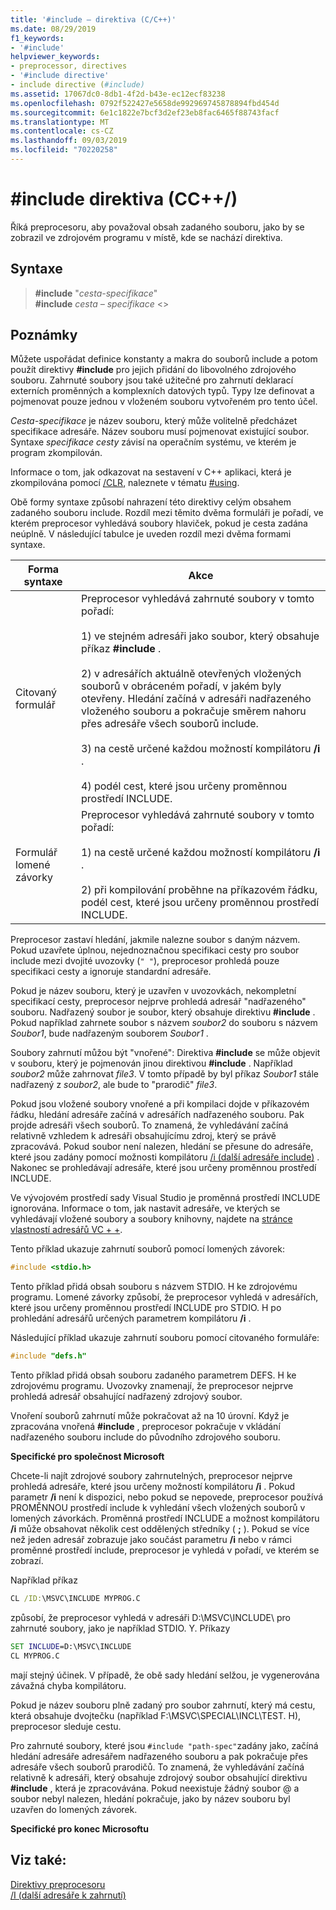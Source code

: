 ```yaml
---
title: '#include – direktiva (C/C++)'
ms.date: 08/29/2019
f1_keywords:
- '#include'
helpviewer_keywords:
- preprocessor, directives
- '#include directive'
- include directive (#include)
ms.assetid: 17067dc0-8db1-4f2d-b43e-ec12ecf83238
ms.openlocfilehash: 0792f522427e5658de992969745878894fbd454d
ms.sourcegitcommit: 6e1c1822e7bcf3d2ef23eb8fac6465f88743facf
ms.translationtype: MT
ms.contentlocale: cs-CZ
ms.lasthandoff: 09/03/2019
ms.locfileid: "70220258"
---
```

# <a name="include-directive-cc"></a>#include direktiva (CC++/)

Říká preprocesoru, aby považoval obsah zadaného souboru, jako by se zobrazil ve zdrojovém programu v místě, kde se nachází direktiva.

## <a name="syntax"></a>Syntaxe

> **#include** "*cesta-specifikace*" \
> **#include** *cesta – specifikace* \<>

## <a name="remarks"></a>Poznámky

Můžete uspořádat definice konstanty a makra do souborů include a potom použít direktivy **#include** pro jejich přidání do libovolného zdrojového souboru. Zahrnuté soubory jsou také užitečné pro zahrnutí deklarací externích proměnných a komplexních datových typů. Typy lze definovat a pojmenovat pouze jednou v vloženém souboru vytvořeném pro tento účel.

*Cesta-specifikace* je název souboru, který může volitelně předcházet specifikace adresáře. Název souboru musí pojmenovat existující soubor. Syntaxe *specifikace cesty* závisí na operačním systému, ve kterém je program zkompilován.

Informace o tom, jak odkazovat na sestavení v C++ aplikaci, která je zkompilována pomocí [/CLR](../build/reference/clr-common-language-runtime-compilation.md), naleznete v tématu [#using](../preprocessor/hash-using-directive-cpp.md).

Obě formy syntaxe způsobí nahrazení této direktivy celým obsahem zadaného souboru include. Rozdíl mezi těmito dvěma formuláři je pořadí, ve kterém preprocesor vyhledává soubory hlaviček, pokud je cesta zadána neúplně. V následující tabulce je uveden rozdíl mezi dvěma formami syntaxe.

|Forma syntaxe|Akce|
|---|------------|
|Citovaný formulář|Preprocesor vyhledává zahrnuté soubory v tomto pořadí:<br/><br/> 1) ve stejném adresáři jako soubor, který obsahuje příkaz **#include** .<br/><br/> 2) v adresářích aktuálně otevřených vložených souborů v obráceném pořadí, v jakém byly otevřeny. Hledání začíná v adresáři nadřazeného vloženého souboru a pokračuje směrem nahoru přes adresáře všech souborů include.<br/><br/> 3) na cestě určené každou možností kompilátoru **/i** .<br/><br/> 4) podél cest, které jsou určeny proměnnou prostředí INCLUDE.|
|Formulář lomené závorky|Preprocesor vyhledává zahrnuté soubory v tomto pořadí:<br/><br/> 1) na cestě určené každou možností kompilátoru **/i** .<br/><br/> 2) při kompilování proběhne na příkazovém řádku, podél cest, které jsou určeny proměnnou prostředí INCLUDE.|

Preprocesor zastaví hledání, jakmile nalezne soubor s daným názvem. Pokud uzavřete úplnou, nejednoznačnou specifikaci cesty pro soubor include mezi dvojité uvozovky (`" "`), preprocesor prohledá pouze specifikaci cesty a ignoruje standardní adresáře.

Pokud je název souboru, který je uzavřen v uvozovkách, nekompletní specifikací cesty, preprocesor nejprve prohledá adresář "nadřazeného" souboru. Nadřazený soubor je soubor, který obsahuje direktivu **#include** . Pokud například zahrnete soubor s názvem *soubor2* do souboru s názvem *Soubor1*, bude nadřazeným souborem *Soubor1* .

Soubory zahrnutí můžou být "vnořené": Direktiva **#include** se může objevit v souboru, který je pojmenován jinou direktivou **#include** . Například *soubor2* může zahrnovat *file3*. V tomto případě by byl příkaz *Soubor1* stále nadřazený z *soubor2*, ale bude to "prarodič" *file3*.

Pokud jsou vložené soubory vnořené a při kompilaci dojde v příkazovém řádku, hledání adresáře začíná v adresářích nadřazeného souboru. Pak projde adresáři všech souborů. To znamená, že vyhledávání začíná relativně vzhledem k adresáři obsahujícímu zdroj, který se právě zpracovává. Pokud soubor není nalezen, hledání se přesune do adresáře, které jsou zadány pomocí možnosti kompilátoru [/i (další adresáře include)](../build/reference/i-additional-include-directories.md) . Nakonec se prohledávají adresáře, které jsou určeny proměnnou prostředí INCLUDE.

Ve vývojovém prostředí sady Visual Studio je proměnná prostředí INCLUDE ignorována. Informace o tom, jak nastavit adresáře, ve kterých se vyhledávají vložené soubory a soubory knihovny, najdete na [stránce vlastností adresářů VC + +](../build/reference/vcpp-directories-property-page.md).

Tento příklad ukazuje zahrnutí souborů pomocí lomených závorek:

```C
#include <stdio.h>
```

Tento příklad přidá obsah souboru s názvem STDIO. H ke zdrojovému programu. Lomené závorky způsobí, že preprocesor vyhledá v adresářích, které jsou určeny proměnnou prostředí INCLUDE pro STDIO. H po prohledání adresářů určených parametrem kompilátoru **/i** .

Následující příklad ukazuje zahrnutí souboru pomocí citovaného formuláře:

```C
#include "defs.h"
```

Tento příklad přidá obsah souboru zadaného parametrem DEFS. H ke zdrojovému programu. Uvozovky znamenají, že preprocesor nejprve prohledá adresář obsahující nadřazený zdrojový soubor.

Vnoření souborů zahrnutí může pokračovat až na 10 úrovní. Když je zpracována vnořená **#include** , preprocesor pokračuje v vkládání nadřazeného souboru include do původního zdrojového souboru.

**Specifické pro společnost Microsoft**

Chcete-li najít zdrojové soubory zahrnutelných, preprocesor nejprve prohledá adresáře, které jsou určeny možností kompilátoru **/i** . Pokud parametr **/i** není k dispozici, nebo pokud se nepovede, preprocesor používá PROMĚNNOU prostředí include k vyhledání všech vložených souborů v lomených závorkách. Proměnná prostředí INCLUDE a možnost kompilátoru **/i** může obsahovat několik cest oddělených středníky ( **;** ). Pokud se více než jeden adresář zobrazuje jako součást parametru **/i** nebo v rámci proměnné prostředí include, preprocesor je vyhledá v pořadí, ve kterém se zobrazí.

Například příkaz

```cmd
CL /ID:\MSVC\INCLUDE MYPROG.C
```

způsobí, že preprocesor vyhledá v adresáři D:\MSVC\INCLUDE\ pro zahrnuté soubory, jako je například STDIO. Y. Příkazy

```cmd
SET INCLUDE=D:\MSVC\INCLUDE
CL MYPROG.C
```

mají stejný účinek. V případě, že obě sady hledání selžou, je vygenerována závažná chyba kompilátoru.

Pokud je název souboru plně zadaný pro soubor zahrnutí, který má cestu, která obsahuje dvojtečku (například F:\MSVC\SPECIAL\INCL\TEST. H), preprocesor sleduje cestu.

Pro zahrnuté soubory, které jsou `#include "path-spec"`zadány jako, začíná hledání adresáře adresářem nadřazeného souboru a pak pokračuje přes adresáře všech souborů prarodičů. To znamená, že vyhledávání začíná relativně k adresáři, který obsahuje zdrojový soubor obsahující direktivu **#include** , která je zpracovávána. Pokud neexistuje žádný soubor @ a soubor nebyl nalezen, hledání pokračuje, jako by název souboru byl uzavřen do lomených závorek.

**Specifické pro konec Microsoftu**

## <a name="see-also"></a>Viz také:

[Direktivy preprocesoru](../preprocessor/preprocessor-directives.md)\
[/I (další adresáře k zahrnutí)](../build/reference/i-additional-include-directories.md)
